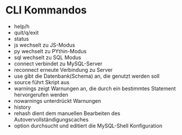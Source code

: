 # CLI Kommandos
- help/h
- quit/q/exit
- status
- js wechselt zu JS-Modus
- py wechselt zu PYthin-Modus
- sql wechselt zu SQL Modus
- connect verbindet zu MySQL-Server
- reconnect erneute Verbindung zu Server
- use gibt die Datenbank(Schema) an, die genutzt werden soll
- source führt Skript aus
- warnings zeigt Warnungen an, die durch ein bestimmtes Statement hervorgerufen werden
- nowarnings unterdrückt Warnungen
- history
- rehash dient dem manuellen Bearbeiten des Autovervollständigungscaches
- option durchsucht und editiert die MySQL-Shell Konfiguration
